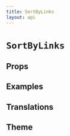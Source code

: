 ```yaml
---
title: SortByLinks
layout: api
---
```


# `SortByLinks`

## Props

## Examples

## Translations

## Theme
